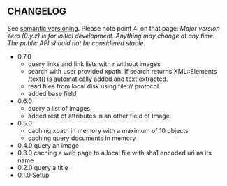 ## CHANGELOG

See [semantic versioning](http://semver.org/). Please note point 4. on
that page: *Major version zero (0.y.z) is for initial development. Anything may
change at any time. The public API should not be considered stable.*

* 0.7.0
  * query links and link lists with r without images
  * search with user provided xpath. If search returns XML::Elements /text() is automatically added and text extracted.
  * read files from local disk using file:// protocol
  * added base field
* 0.6.0
  * query a list of images
  * added rest of attributes in an other field of Image
* 0.5.0
  * caching xpath in memory with a maximum of 10 objects
  * caching query documents in memory
* 0.4.0 query an image
* 0.3.0 caching a web page to a local file with sha1 encoded uri as its name
* 0.2.0 query a title
* 0.1.0 Setup
